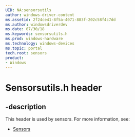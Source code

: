 ```yaml
---
UID: NA:sensorsutils
author: windows-driver-content
ms.assetid: 2f24ce41-8f5a-4071-883f-202c58f4c7dd
ms.author: windowsdriverdev
ms.date: 07/30/18
ms.keywords: sensorsutils.h
ms.prod: windows-hardware
ms.technology: windows-devices
ms.topic: portal
tech.root: sensors
product: 
- Windows
---
```


# Sensorsutils.h header


## -description


This header is used by sensors. For more information, see:

- [Sensors](../_sensors/index.md)
